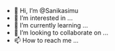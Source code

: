 - 👋 Hi, I’m @Sanikasimu
- 👀 I’m interested in ...
- 🌱 I’m currently learning ...
- 💞️ I’m looking to collaborate on ...
- 📫 How to reach me ...

<!---
Sanikasimu/Sanikasimu is a ✨ special ✨ repository because its `README.md` (this file) appears on your GitHub profile.
You can click the Preview link to take a look at your changes.
--->
